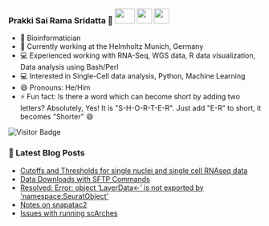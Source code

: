 ### Prakki Sai Rama Sridatta 👋 [<img src="https://img.shields.io/badge/-blue?style=flat-square&logo=Linkedin&logoColor=white&link=https://www.linkedin.com/in/prakki-sai-rama-sridatta-data" width="40" height="30">](https://www.linkedin.com/in/prakki-sai-rama-sridatta-data/) [<img src="https://upload.wikimedia.org/wikipedia/commons/thumb/6/6f/Logo_of_Twitter.svg/1920px-Logo_of_Twitter.svg.png" width="30" height="30">](https://twitter.com/Prakki_Rama) [<img src="https://www.blogger.com/img/logo_blogger_40px.png" width="30" height="30">](https://asearchforsolutions.blogspot.com/)


- 🔭 Bioinformatician
- 🌱 Currently working at the Helmholtz Munich, Germany
- 💻 Experienced working with RNA-Seq, WGS data, R data visualization, Data analysis using Bash/Perl
- 💻 Interested in Single-Cell data analysis, Python, Machine Learning
- 😄 Pronouns: He/Him
- ⚡ Fun fact: Is there a word which can become short by adding two letters? Absolutely, Yes! It is "S-H-O-R-T-E-R". Just add "E-R" to short, it becomes "Shorter" 😄

![Visitor Badge](https://visitor-badge.laobi.icu/badge?page_id=ramadatta.ramdatta)


### 📕 Latest Blog Posts
<!-- BLOG-POST-LIST:START -->
- [Cutoffs and Thresholds for single nuclei and single cell RNAseq data](https://asearchforsolutions.blogspot.com/2023/11/cutoffs-and-thresholds-for-single.html)
- [Data Downloads with SFTP Commands](https://asearchforsolutions.blogspot.com/2023/11/data-downloads-with-sftp-commands.html)
- [Resolved: Error: object ‘LayerData&lt;-’ is not exported by &#39;namespace:SeuratObject&#39;](https://asearchforsolutions.blogspot.com/2023/11/resolved-error-object-layerdata-is-not.html)
- [Notes on snapatac2](https://asearchforsolutions.blogspot.com/2023/11/notes-on-snapatac2.html)
- [Issues with running scArches](https://asearchforsolutions.blogspot.com/2023/10/issues-with-running-scarches.html)
<!-- BLOG-POST-LIST:END -->
